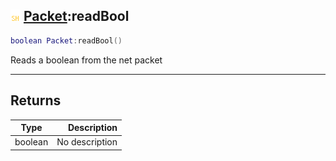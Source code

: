 ## ![shared](../../.gitbook/assets/shared.png) [Packet](https://iaswiki.rawr.dev/readme/packet):readBool

```lua
boolean Packet:readBool()
```

Reads a boolean from the net packet

------
## Returns

| Type   | Description |
| ------ | ----------: |
| boolean | No description |

